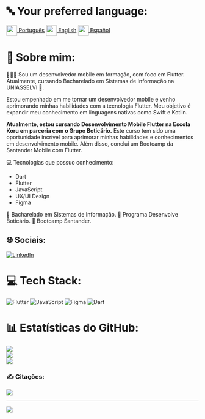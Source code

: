 # 🔤 Your preferred language:
<tr><td><a href="README.md"><img src="https://i.imgur.com/0AUV6Hy.png" height="28" align="center">  Português</a></td></tr>  <tr><td><a href="ReadMe_us.md"><img src="https://i.imgur.com/Ja6zOUB.png" height="28" align="center"> English</a></td></tr>  <tr><td><a href="ReadMe_es.md"><img src="https://i.imgur.com/aTLvLiO.png" height="28" align="center"> Español</a></td></tr>


# 💫 Sobre mim:
🧑🏾‍💻 Sou um desenvolvedor mobile em formação, com foco em Flutter. 
Atualmente, cursando Bacharelado em Sistemas de Informação na UNIASSELVI 🏫.

Estou empenhado em me tornar um desenvolvedor mobile e venho aprimorando minhas habilidades com a tecnologia Flutter. Meu objetivo é expandir meu conhecimento em linguagens nativas como Swift e Kotlin.

 **Atualmente, estou cursando Desenvolvimento Mobile Flutter na Escola Koru em parceria com o Grupo Boticário.** Este curso tem sido uma oportunidade incrível para aprimorar minhas habilidades e conhecimentos em desenvolvimento mobile. Além disso, concluí um Bootcamp da Santander Mobile com Flutter.

💻 Tecnologias que possuo conhecimento:
- Dart
- Flutter
- JavaScript
- UX/UI Design
- Figma

🏫 Bacharelado em Sistemas de Informação.
📗 Programa Desenvolve Boticário.
📕 Bootcamp Santander.



## 🌐 Sociais:
[![LinkedIn](https://img.shields.io/badge/LinkedIn-%230077B5.svg?logo=linkedin&logoColor=white)](https://www.linkedin.com/in/wellington-andrade-64b44b275/) 

# 💻 Tech Stack:
![Flutter](https://img.shields.io/badge/Flutter-%2302569B.svg?style=for-the-badge&logo=Flutter&logoColor=white) ![JavaScript](https://img.shields.io/badge/javascript-%23323330.svg?style=for-the-badge&logo=javascript&logoColor=%23F7DF1E) 	![Figma](https://img.shields.io/badge/figma-%23F24E1E.svg?style=for-the-badge&logo=figma&logoColor=white) ![Dart](https://img.shields.io/badge/dart-%230175C2.svg?style=for-the-badge&logo=dart&logoColor=white)
# 📊 Estatísticas do GitHub:
![](https://github-readme-stats.vercel.app/api?username=wellingtonzero21&theme=highcontrast&hide_border=true&include_all_commits=true&count_private=false)<br/>
![](https://github-readme-streak-stats.herokuapp.com/?user=wellingtonzero21&theme=highcontrast&hide_border=true)<br/>
![](https://github-readme-stats.vercel.app/api/top-langs/?username=wellingtonzero21&theme=highcontrast&hide_border=true&include_all_commits=true&count_private=false&layout=compact)

### ✍️ Citações:
![](https://quotes-github-readme.vercel.app/api?type=horizontal&theme=dark)

---
[![](https://visitcount.itsvg.in/api?id=wellingtonzero21&icon=0&color=0)](https://visitcount.itsvg.in)

<!-- Proudly created with GPRM ( https://gprm.itsvg.in ) -->
